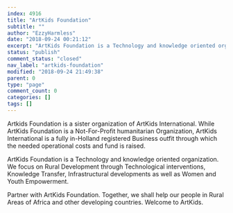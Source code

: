 ```yaml
---
index: 4916
title: "ArtKids Foundation"
subtitle: ""
author: "EzzyHarmless"
date: "2018-09-24 00:21:12"
excerpt: "ArtKids Foundation is a Technology and knowledge oriented organization. We focus on Rural Development through Technological interventions, Knowledge Transfer, Infrastructural developments as well as Women and Youth Empowerment."
status: "publish"
comment_status: "closed"
nav_label: "artkids-foundation"
modified: "2018-09-24 21:49:38"
parent: 0
type: "page"
comment_count: 0
categories: []
tags: []
---
```


Artkids Foundation is a sister organization of ArtKids International. While ArtKids Foundation is a Not-For-Profit humanitarian Organization, ArtKids International is a fully in-Holland registered Business outfit through which the needed operational costs and fund is raised.

ArtKids Foundation is a Technology and knowledge oriented organization. We focus on Rural Development through Technological interventions, Knowledge Transfer, Infrastructural developments as well as Women and Youth Empowerment.

Partner with ArtKids Foundation. Together, we shall help our people in Rural Areas of Africa and other developing countries. Welcome to ArtKids.